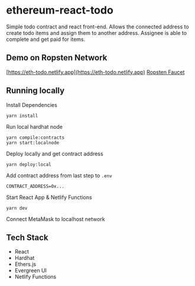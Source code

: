 # ethereum-react-todo

Simple todo contract and react front-end. Allows the connected address to create todo items and assign them to another address. Assignee is able to complete and get paid for items.

## Demo on Ropsten Network
[https://eth-todo.netlify.app](https://eth-todo.netlify.app)
[Ropsten Faucet](https://faucet.ropsten.be/)

## Running locally
Install Dependencies
```console
yarn install
```

Run local hardhat node
```console
yarn compile:contracts
yarn start:localnode
```

Deploy locally and get contract address
```console
yarn deploy:local
```

Add contract address from last step to `.env`
```
CONTRACT_ADDRESS=0x...
```

Start React App & Netlify Functions
```console
yarn dev
```

Connect MetaMask to localhost network

## Tech Stack
* React
* Hardhat
* Ethers.js
* Evergreen UI
* Netlify Functions